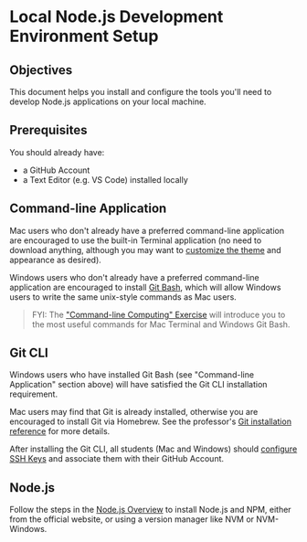 # Local Node.js Development Environment Setup

## Objectives

This document helps you install and configure the tools you'll need to develop Node.js applications on your local machine.

## Prerequisites

You should already have:

  + a GitHub Account
  + a Text Editor (e.g. VS Code) installed locally

## Command-line Application

Mac users who don't already have a preferred command-line application are encouraged to use the built-in Terminal application (no need to download anything, although you may want to [customize the theme](https://github.com/prof-rossetti/intro-to-python/blob/master/exercises/command-line-computing/mac-terminal-config.md#theme) and appearance as desired).

Windows users who don't already have a preferred command-line application are encouraged to install [Git Bash](https://git-scm.com/downloads), which will allow Windows users to write the same unix-style commands as Mac users.

> FYI: The ["Command-line Computing" Exercise](/exercises/command-line-computing/exercise.md) will introduce you to the most useful commands for Mac Terminal and Windows Git Bash.

## Git CLI

Windows users who have installed Git Bash (see "Command-line Application" section above) will have satisfied the Git CLI installation requirement.

Mac users may find that Git is already installed, otherwise you are encouraged to install Git via Homebrew. See the professor's [Git installation reference](https://github.com/prof-rossetti/intro-to-python/blob/master/notes/clis/git.md#installation) for more details.


After installing the Git CLI, all students (Mac and Windows) should [configure SSH Keys](https://docs.github.com/en/github/authenticating-to-github/connecting-to-github-with-ssh) and associate them with their GitHub Account.


## Node.js

Follow the steps in the [Node.js Overview](/notes/javascript/node.md) to install Node.js and NPM, either from the official website, or using a version manager like NVM or NVM-Windows.
